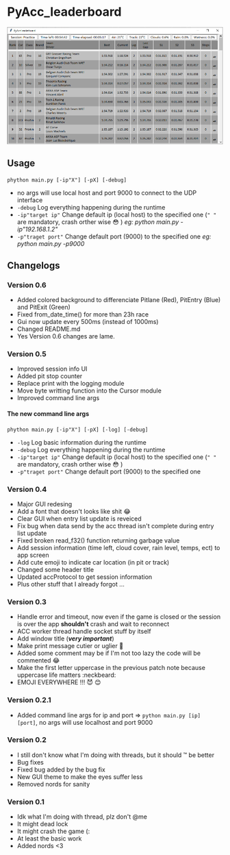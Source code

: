 # PyAcc_leaderboard

![app](./images/app.png)

## Usage

`phython main.py [-ip"X"] [-pX] [-debug]`

* no args will use local host and port 9000 to connect to the UDP interface
* `-debug` Log everything happening during the runtime
* `-ip"target ip"` Change default ip (local host) to the specified one (`" "` are mandatory, crash orther wise :flushed: ) *eg: python main.py -ip"192.168.1.2"*
* `-p"traget port"` Change default port (9000) to the specified one *eg: python main.py -p9000*

## Changelogs

### Version 0.6

* Added colored background to differenciate Pitlane (Red), PitEntry (Blue) and PitExit (Green)
* Fixed from_date_time() for more than 23h race
* Gui now update every 500ms (instead of 1000ms)
* Changed README.md
* Yes Version 0.6 changes are lame.

### Version 0.5

* Improved session info UI
* Added pit stop counter
* Replace print with the logging module
* Move byte writting function into the Cursor module
* Improved command line args

#### The new command line args

`phython main.py [-ip"X"] [-pX] [-log] [-debug]`

* `-log` Log basic information during the runtime
* `-debug` Log everything happening during the runtime
* `-ip"target ip"` Change default ip (local host) to the specified one (`" "` are mandatory, crash orther wise :flushed: )
* `-p"traget port"` Change default port (9000) to the specified one

### Version 0.4

* Major GUI redesing
* Add a font that doesn't looks like shit :joy:
* Clear GUI when entry list update is reveiced
* Fix bug when data send by the acc thread isn't complete during entry list update
* Fixed broken read_f32() function returning garbage value
* Add session information (time left, cloud cover, rain level, temps, ect) to app screen
* Add cute emoji to indicate car location (in pit or track)
* Changed some header title
* Updated accProtocol to get session information
* Plus other stuff that I already forgot ...

### Version 0.3

* Handle error and timeout, now even if the game is closed or the session is over the app **shouldn't** crash and wait to reconnect
* ACC worker thread handle socket stuff by itself
* Add window title (***very important***)
* Make print message cutier or uglier :grimacing:
* Added some comment may be if I'm not too lazy the code will be commented :joy:
* Make the first letter uppercase in the previous patch note because uppercase life matters :neckbeard:
* EMOJI EVERYWHERE !!! :smiling_imp: :blush:

### Version 0.2.1

* Added command line args for ip and port => `python main.py [ip] [port]`, no args will use localhost and port 9000

### Version 0.2

* I still don't know what I'm doing with threads, but it should :tm: be better
* Bug fixes
* Fixed bug added by the bug fix
* New GUI theme to make the eyes suffer less
* Removed nords for sanity

### Version 0.1

* Idk what I'm doing with thread, plz don't @me
* It might dead lock
* It might crash the game (:
* At least the basic work
* Added nords <3
